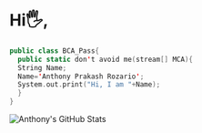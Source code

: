 # Hi🖐️,
```swift
public class BCA_Pass{
  public static don't avoid me(stream[] MCA){
  String Name;
  Name='Anthony Prakash Rozario';
  System.out.print("Hi, I am "+Name);
  }
}
```


![Anthony's GitHub Stats](https://github-readme-stats.vercel.app/api?username=4nth0nyr0zar10&theme=transparent&hide_border=false&include_all_commits=true&count_private=true&show_icons=true&locale=bn)<br/>
